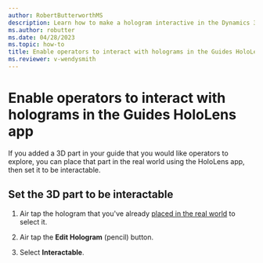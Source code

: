 ```yaml
---
author: RobertButterworthMS
description: Learn how to make a hologram interactive in the Dynamics 365 Guides HoloLens app
ms.author: robutter
ms.date: 04/28/2023
ms.topic: how-to
title: Enable operators to interact with holograms in the Guides HoloLens app
ms.reviewer: v-wendysmith
---
```


# Enable operators to interact with holograms in the Guides HoloLens app

If you added a 3D part in your guide that you would like operators to explore, you can place that part in the real world using the HoloLens app, then set it to be interactable.

## Set the 3D part to be interactable

1. Air tap the hologram that you've already [placed in the real world](hololens-app-place-holograms.md) to select it.

1. Air tap the **Edit Hologram** (pencil) button.

1. Select **Interactable**.









